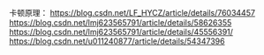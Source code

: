 卡顿原理：
https://blog.csdn.net/LF_HYCZ/article/details/76034457
https://blog.csdn.net/lmj623565791/article/details/58626355
https://blog.csdn.net/lmj623565791/article/details/45556391/
https://blog.csdn.net/u011240877/article/details/54347396
